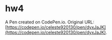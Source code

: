 # hw4

A Pen created on CodePen.io. Original URL: [https://codepen.io/celeste920130/pen/dyxJaJK](https://codepen.io/celeste920130/pen/dyxJaJK).

